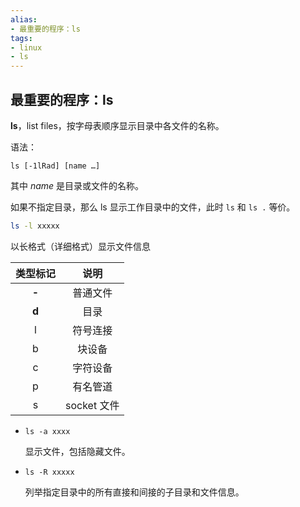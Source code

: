 ```yaml
---
alias: 
- 最重要的程序：ls
tags: 
- linux 
- ls
---
```


## 最重要的程序：ls

**ls**，list files，按字母表顺序显示目录中各文件的名称。

语法：

```
ls [-1lRad] [name …]
```

其中 *name* 是目录或文件的名称。

如果不指定目录，那么 ls 显示工作目录中的文件，此时 `ls` 和 `ls .` 等价。

```bash
ls -l xxxxx
```

以长格式（详细格式）显示文件信息

| 类型标记 | 说明 |
| :-: | :-: |
| **\-** | 普通文件 |
| **d** | 目录 |
| l | 符号连接 |
| b | 块设备 |
| c | 字符设备 |
| p | 有名管道 |
| s | socket 文件 |

-   `ls -a xxxx`

    显示文件，包括隐藏文件。 

-   `ls -R xxxxx`

    列举指定目录中的所有直接和间接的子目录和文件信息。



